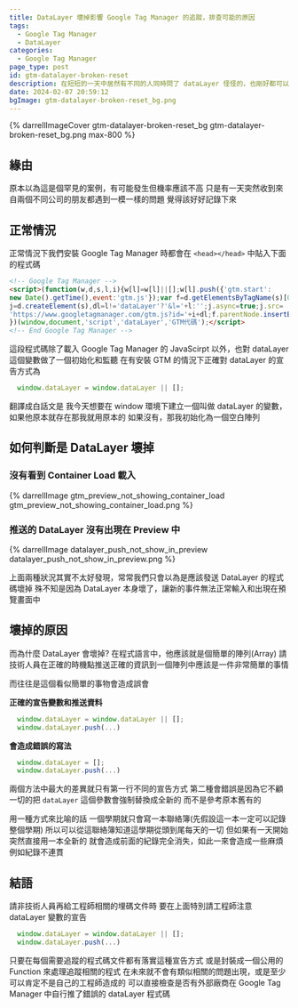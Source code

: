 ```yaml
---
title: DataLayer 壞掉影響 Google Tag Manager 的追蹤，排查可能的原因
tags:
  - Google Tag Manager
  - DataLayer
categories:
  - Google Tag Manager
page_type: post
id: gtm-datalayer-broken-reset
description: 在短短的一天中居然有不同的人同時問了 dataLayer 怪怪的，也剛好都可以用同樣的方式排查和確認問題，到底是什麼造成 dataLayer 壞掉
date: 2024-02-07 20:59:12
bgImage: gtm-datalayer-broken-reset_bg.png
---
```


{% darrellImageCover gtm-datalayer-broken-reset_bg gtm-datalayer-broken-reset_bg.png max-800 %}

## 緣由

原本以為這是個罕見的案例，有可能發生但機率應該不高
只是有一天突然收到來自兩個不同公司的朋友都遇到一模一樣的問題
覺得該好好記錄下來

## 正常情況

正常情況下我們安裝 Google Tag Manager 時都會在 `<head></head>` 中貼入下面的程式碼

```html
<!-- Google Tag Manager -->
<script>(function(w,d,s,l,i){w[l]=w[l]||[];w[l].push({'gtm.start':
new Date().getTime(),event:'gtm.js'});var f=d.getElementsByTagName(s)[0],
j=d.createElement(s),dl=l!='dataLayer'?'&l='+l:'';j.async=true;j.src=
'https://www.googletagmanager.com/gtm.js?id='+i+dl;f.parentNode.insertBefore(j,f);
})(window,document,'script','dataLayer','GTM代碼');</script>
<!-- End Google Tag Manager -->
```

這段程式碼除了載入 Google Tag Manager 的 JavaScirpt 以外，也對 dataLayer 這個變數做了一個初始化和監聽
在有安裝 GTM 的情況下正確對 dataLayer 的宣告方式為
```js
  window.dataLayer = window.dataLayer || [];
```
翻譯成白話文是
我今天想要在 window 環境下建立一個叫做 dataLayer 的變數，
如果他原本就存在那我就用原本的
如果沒有，那我初始化為一個空白陣列

## 如何判斷是 DataLayer 壞掉

### 沒有看到 Container Load 載入

{% darrellImage gtm_preview_not_showing_container_load gtm_preview_not_showing_container_load.png %}

### 推送的 DataLayer 沒有出現在 Preview 中

{% darrellImage datalayer_push_not_show_in_preview datalayer_push_not_show_in_preview.png %}

上面兩種狀況其實不太好發現，常常我們只會以為是應該發送 DataLayer 的程式碼壞掉
殊不知是因為 DataLayer 本身壞了，讓新的事件無法正常輸入和出現在預覽畫面中

## 壞掉的原因

而為什麼 DataLayer 會壞掉? 
在程式語言中，他應該就是個簡單的陣列(Array)
請技術人員在正確的時機點推送正確的資訊到一個陣列中應該是一件非常簡單的事情

而往往是這個看似簡單的事物會造成誤會

**正確的宣告變數和推送資料**
```js
  window.dataLayer = window.dataLayer || [];
  window.dataLayer.push(...)
```

**會造成錯誤的寫法**
```js
  window.dataLayer = [];
  window.dataLayer.push(...)
```

兩個方法中最大的差異就只有第一行不同的宣告方式
第二種會錯誤是因為它不顧一切的把 `dataLayer` 這個參數會強制替換成全新的
而不是參考原本舊有的

用一種方式來比喻的話
一個學期就只會寫一本聯絡簿(先假設這一本一定可以記錄整個學期)
所以可以從這聯絡簿知道這學期從頭到尾每天的一切
但如果有一天開始突然直接用一本全新的
就會造成前面的紀錄完全消失，如此一來會造成一些麻煩例如紀錄不連貫

## 結語

請非技術人員再給工程師相關的埋碼文件時
要在上面特別請工程師注意 dataLayer 變數的宣告

```js
  window.dataLayer = window.dataLayer || [];
  window.dataLayer.push(...)
```

只要在每個需要追蹤的程式碼文件都有落實這種宣告方式
或是封裝成一個公用的 Function 來處理追蹤相關的程式
在未來就不會有類似相關的問題出現，或是至少可以肯定不是自己的工程師造成的
可以直接檢查是否有外部廠商在 Google Tag Manager 中自行推了錯誤的 dataLayer 程式碼



